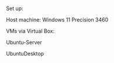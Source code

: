 Set up:

Host machine:
Windows 11
Precision 3460


VMs via Virtual Box:

Ubuntu-Server

UbuntuDesktop